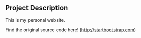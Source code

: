 ## Project Description

This is my personal website.

Find the original source code here! (http://startbootstrap.com)